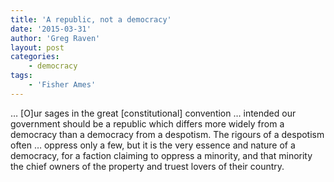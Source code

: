 ```yaml
---
title: 'A republic, not a democracy'
date: '2015-03-31'
author: 'Greg Raven'
layout: post
categories:
    - democracy
tags:
    - 'Fisher Ames'
---
```


… \[O\]ur sages in the great \[constitutional\] convention … intended our government should be a republic which differs more widely from a democracy than a democracy from a despotism. The rigours of a despotism often … oppress only a few, but it is the very essence and nature of a democracy, for a faction claiming to oppress a minority, and that minority the chief owners of the property and truest lovers of their country.